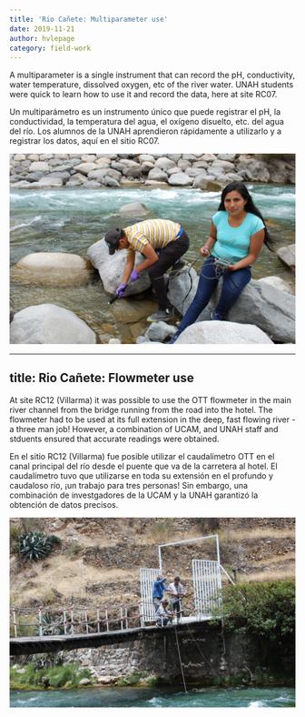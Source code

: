 ```yaml
---
title: 'Rio Cañete: Multiparameter use'
date: 2019-11-21
author: hvlepage
category: field-work
---
```



A multiparameter is a single instrument that can record the pH, conductivity, water temperature, dissolved oxygen, etc of the river water. UNAH students were quick to learn how to use it and record the data, here at site RC07.

Un multiparámetro es un instrumento único que puede registrar el pH, la conductividad, la temperatura del agua, el oxígeno disuelto, etc. del agua del río. Los alumnos de la UNAH aprendieron rápidamente a utilizarlo y a registrar los datos, aquí en el sitio RC07.

![Measuring river discharge](/assets/posts/2Multiparameteruse.jpeg)


---
title: Rio Cañete: Flowmeter use
---

At site RC12 (Villarma) it was possible to use the OTT flowmeter in the main river channel from the bridge running from the road into the hotel. The flowmeter had to be used at its full extension in the deep, fast flowing river - a three man job! However, a  combination of UCAM, and UNAH staff and stduents ensured that accurate readings were obtained.

En el sitio RC12 (Villarma) fue posible utilizar el caudalímetro OTT en el canal principal del río desde el puente que va de la carretera al hotel. El caudalímetro tuvo que utilizarse en toda su extensión en el profundo y caudaloso río, ¡un trabajo para tres personas! Sin embargo, una combinación de investgadores de la UCAM y la UNAH garantizó la obtención de datos precisos.

![Measuring river discharge](/assets/posts/2RC12Multiparameter.jpeg)


